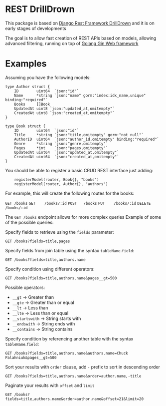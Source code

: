 # REST DrillDrown

This package is based on [Django Rest Framework DrillDrown](https://github.com/clearcare/django-rest-framework-drilldown) and it is on early stages of developments

The goal is to allow fast creation of REST APIs based on models, allowing advanced filtering, running on top of [Golang Gin Web framework](https://gin-gonic.com/)


# Examples

Assuming you have the following models:

```
type Author struct {
	ID        uint64  `json:"id"`
	Name      *string `json:"name" gorm:"index:idx_name,unique" binding:"required"`
	Books     []Book
	UpdatedAt uint8 `json:"updated_at,omitempty"`
	CreatedAt uint8 `json:"created_at,omitempty"`
}

type Book struct {
	ID        uint64  `json:"id"`
	Title     *string `json:"title,omitempty" gorm:"not null"`
	AuthorID  uint64  `json:"author_id,omitempty" binding:"required"`
	Genre     *string `json:"genre,omitempty"`
	Pages     *int    `json:"pages,omitempty"`
	UpdatedAt uint64  `json:"updated_at,omitempty"`
	CreatedAt uint64  `json:"created_at,omitempty"`
}
```

You should be able to register a basic CRUD REST interface just adding:
```
	registerModel(router, Book{}, "books")
	registerModel(router, Author{}, "authors")
```

For example, this will create the following routes for the books:

`GET /books`
`GET    /books/:id`
`POST   /books`
`PUT    /books/:id`
`DELETE /books/:id`

The `GET /books` endpoint allows for more complex queries
Example of some of the possible queries:

Specify fields to retrieve using the `fields` parameter:
```
GET /books?fields=title,pages
```

Specify fields from join table using the syntax `tableName`.`field`:
```
GET /books?fields=title,authors.name
```


Specify condition using different operators:
```
GET /books?fields=title,authors.name&pages__gt=500
```

Possible operators:
* `__gt` -> Greater than
* `__gte` -> Greater than or equal
* `__lt` -> Less than
* `__lte` -> Less than or equal
* `__startswith` -> String starts with
* `__endswith` -> String ends with
* `__contains` -> String contains

Specify condition by referencing another table with the syntax `tableName`.`field`:
```
GET /books?fields=title,authors.name&authors.name=Chuck Palahniuk&pages__gt=500
```

Sort your results with `order` clause, add `-` prefix to sort in descending order
```
GET /books?fields=title,authors.name&order=author.name,-title
```

Paginate your results with `offset` and `limit`
```
GET /books?fields=title,authors.name&order=author.name&offset=21&limit=20
```
